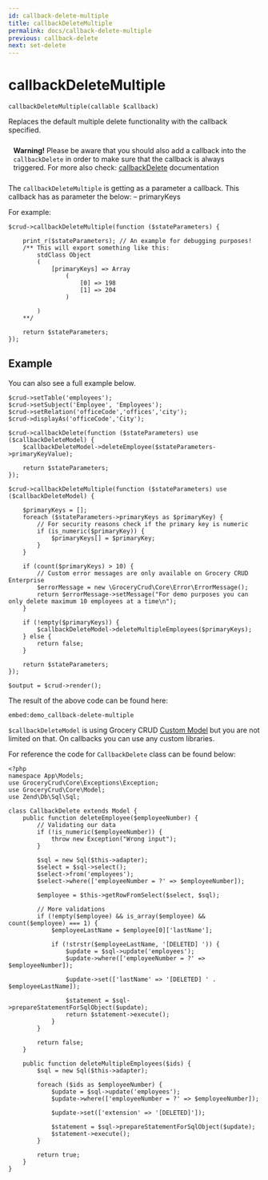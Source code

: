 ```yaml
---
id: callback-delete-multiple
title: callbackDeleteMultiple
permalink: docs/callback-delete-multiple
previous: callback-delete
next: set-delete
---
```


# callbackDeleteMultiple


<pre><code class="language-php">callbackDeleteMultiple(callable $callback)</code></pre>
Replaces the default multiple delete functionality with the callback specified.

<p class="bg-warning" style="padding:10px;"><strong><span class="fa fa-exclamation-triangle"></span> Warning!</strong> Please be aware that you should also add a callback into the <code>callbackDelete</code> in order to make sure that the callback is always triggered. For more also check: <a href="https://www.grocerycrud.com/enterprise/api-and-function-list/callbackDelete">callbackDelete</a> documentation</p>

The <code>callbackDeleteMultiple</code> is getting as a parameter a callback. This callback has as parameter the below:
– primaryKeys

For example:

<pre><code class="language-php">$crud->callbackDeleteMultiple(function ($stateParameters) {
    
    print_r($stateParameters); // An example for debugging purposes!
    /** This will export something like this: 
        stdClass Object
        (
            [primaryKeys] => Array
                (
                    [0] => 198
                    [1] => 204
                )

        )
    **/

    return $stateParameters;
});</code></pre>

## Example

You can also see a full example below.

<pre><code class="language-php">$crud->setTable('employees');
$crud->setSubject('Employee', 'Employees');
$crud->setRelation('officeCode','offices','city');
$crud->displayAs('officeCode','City');

$crud->callbackDelete(function ($stateParameters) use ($callbackDeleteModel) {
    $callbackDeleteModel->deleteEmployee($stateParameters->primaryKeyValue);

    return $stateParameters;
});

$crud->callbackDeleteMultiple(function ($stateParameters) use ($callbackDeleteModel) {

    $primaryKeys = [];
    foreach ($stateParameters->primaryKeys as $primaryKey) {
        // For security reasons check if the primary key is numeric
        if (is_numeric($primaryKey)) {
            $primaryKeys[] = $primaryKey;
        }
    }

    if (count($primaryKeys) > 10) {
        // Custom error messages are only available on Grocery CRUD Enterprise
        $errorMessage = new \GroceryCrud\Core\Error\ErrorMessage();
        return $errorMessage->setMessage("For demo purposes you can only delete maximum 10 employees at a time\n");
    }

    if (!empty($primaryKeys)) {
        $callbackDeleteModel->deleteMultipleEmployees($primaryKeys);
    } else {
        return false;
    }

    return $stateParameters;
});

$output = $crud->render();
</code></pre>

The result of the above code can be found here:

`embed:demo_callback-delete-multiple`

`$callbackDeleteModel` is using Grocery CRUD [Custom Model](/docs/custom-model) but you are not limited on that. On callbacks you can use any custom libraries.

For reference the code for `CallbackDelete` class can be found below:

<pre><code class="language-php">&lt;?php
namespace App\Models;
use GroceryCrud\Core\Exceptions\Exception;
use GroceryCrud\Core\Model;
use Zend\Db\Sql\Sql;

class CallbackDelete extends Model {
    public function deleteEmployee($employeeNumber) {
        // Validating our data
        if (!is_numeric($employeeNumber)) {
            throw new Exception("Wrong input");
        }

        $sql = new Sql($this->adapter);
        $select = $sql->select();
        $select->from('employees');
        $select->where(['employeeNumber = ?' => $employeeNumber]);

        $employee = $this->getRowFromSelect($select, $sql);

        // More validations
        if (!empty($employee) && is_array($employee) && count($employee) === 1) {
            $employeeLastName = $employee[0]['lastName'];

            if (!strstr($employeeLastName, '[DELETED] ')) {
                $update = $sql->update('employees');
                $update->where(['employeeNumber = ?' => $employeeNumber]);

                $update->set(['lastName' => '[DELETED] ' . $employeeLastName]);

                $statement = $sql->prepareStatementForSqlObject($update);
                return $statement->execute();
            }
        }

        return false;
    }

    public function deleteMultipleEmployees($ids) {
        $sql = new Sql($this->adapter);

        foreach ($ids as $employeeNumber) {
            $update = $sql->update('employees');
            $update->where(['employeeNumber = ?' => $employeeNumber]);

            $update->set(['extension' => '[DELETED]']);

            $statement = $sql->prepareStatementForSqlObject($update);
            $statement->execute();
        }

        return true;
    }
}</code></pre>